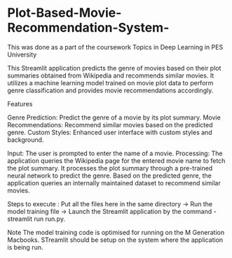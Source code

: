 # Plot-Based-Movie-Recommendation-System-
This was done as a part of the coursework Topics in Deep Learning in PES University 

This Streamlit application predicts the genre of movies based on their plot summaries obtained from Wikipedia and recommends similar movies. It utilizes a machine learning model trained on movie plot data to perform genre classification and provides movie recommendations accordingly.

Features

Genre Prediction: Predict the genre of a movie by its plot summary.
Movie Recommendations: Recommend similar movies based on the predicted genre.
Custom Styles: Enhanced user interface with custom styles and background.


Input: The user is prompted to enter the name of a movie.
Processing:
    The application queries the Wikipedia page for the entered movie name to fetch the plot summary.
    It processes the plot summary through a pre-trained neural network to predict the genre.
    Based on the predicted genre, the application queries an internally maintained dataset to recommend similar movies.

Steps to execute :
Put all the files here in the same directory -> Run the model training file -> Launch the Streamlit application by the command - streamlit run run.py. 

Note 
    The model training code is optimised for running on the M Generation Macbooks. 
    STreamlit should be setup on the system where the application is being run. 

